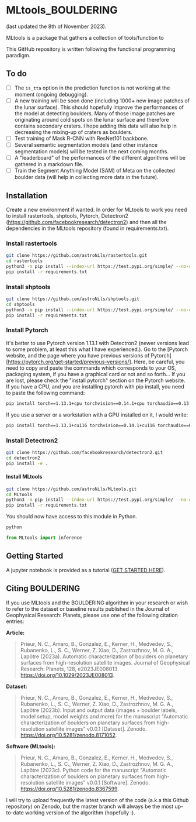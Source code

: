 # MLtools_BOULDERING

(last updated the 8th of November 2023).

MLtools is a package that gathers a collection of tools/function to 

This GitHub repository is written following the functional programming paradigm. 

## To do

- [ ] The `is_tta` option in the prediction function is not working at the moment (ongoing debugging).
- [ ] A new training will be soon done (including 1000+ new image patches of the lunar surface). This should hopefully improve the performances of the model at detecting boulders. Many of those image patches are originating around cold spots on the lunar surface and therefore contains secondary craters. I hope adding this data will also help in decreasing the mixing-up of craters as boulders. 
- [ ] Test training of Mask R-CNN with ResNet101 backbone. 
- [ ] Several semantic segmentation models (and other instance segmentation models) will be tested in the next coming months. 
- [ ] A "leaderboard" of the performances of the different algorithms will be gathered in a markdown file. 
- [ ] Train the Segment Anything Model (SAM) of Meta on the collected boulder data (will help in collecting more data in the future). 
## Installation

Create a new environment if wanted. In order for MLtools to work you need to install rastertools, shptools, Pytorch, Detectron2 (https://github.com/facebookresearch/detectron2) and then all the dependencies in the MLtools repository (found in requirements.txt). 

### Install rastertools

```bash
git clone https://github.com/astroNils/rastertools.git
cd rastertools
python3 -m pip install --index-url https://test.pypi.org/simple/ --no-deps rastertools_BOULDERING
pip install -r requirements.txt
```

### Install shptools

```bash
git clone https://github.com/astroNils/shptools.git
cd shptools
python3 -m pip install --index-url https://test.pypi.org/simple/ --no-deps shptools_BOULDERING
pip install -r requirements.txt
```

### Install Pytorch

It's better to use Pytorch version 1.13.1 with Detectron2 (newer versions lead to some problem, at least this what I have experienced.). Go to the [Pytorch website, and the page where you have previous versions of Pytorch][https://pytorch.org/get-started/previous-versions/]. Here, be careful, you need to copy and paste the commands which corresponds to your OS, packaging system, if you have a graphical card or not and so forth... If you are lost, please check the "install pytorch" section on the Pytorch website. If you have a CPU, and you are installing pytorch with pip install, you need to paste the following command: 

```bash
pip install torch==1.13.1+cpu torchvision==0.14.1+cpu torchaudio==0.13.1 --extra-index-url https://download.pytorch.org/whl/cpu
```

If you use a server or a workstation with a GPU installed on it, I would write:

```bash
pip install torch==1.13.1+cu116 torchvision==0.14.1+cu116 torchaudio==0.13.1 --extra-index-url https://download.pytorch.org/whl/cu116
```

### Install Detectron2

```bash
git clone https://github.com/facebookresearch/detectron2.git
cd detectron2
pip install -e .
```

#### Install MLtools

```bash
git clone https://github.com/astroNils/MLtools.git
cd MLtools
python3 -m pip install --index-url https://test.pypi.org/simple/ --no-deps MLtools_BOULDERING
pip install -r requirements.txt
```

You should now have access to this module in Python. 

```bash
python
```

```python
from MLtools import inference
```

## Getting Started

A jupyter notebook is provided as a tutorial ([GET STARTED HERE](./resources/nb/GETTING_STARTED.ipynb)).

## Citing BOULDERING

If you use MLtools and the BOULDERING algorithm in your research or wish to refer to the dataset or baseline results published in the Journal of Geophysical Research: Planets, please use one of the following citation entries:

**Article:**

> Prieur, N. C., Amaro, B., Gonzalez, E., Kerner, H., Medvedev, S., Rubanenko, L., S. C., Werner, Z. Xiao,  D., Zastrozhnov, M. G. A., Lapôtre (2023a). Automatic characterization of boulders on planetary surfaces from high-resolution satellite images. Journal of Geophysical Research: Planets, 128, e2023JE008013. https://doi.org/10.1029/2023JE008013.

**Dataset:**

> Prieur, N. C., Amaro, B., Gonzalez, E., Kerner, H., Medvedev, S., Rubanenko, L., S. C., Werner, Z. Xiao,  D., Zastrozhnov, M. G. A., Lapôtre (2023b). Input and output data (images + boulder labels, model setup, model weights and more) for the manuscript "Automatic characterization of boulders on planetary surfaces from high-resolution satellite images" v0.0.1 [Dataset]. Zenodo. https://doi.org/10.5281/zenodo.8171052.

**Software (MLtools):**

> Prieur, N. C., Amaro, B., Gonzalez, E., Kerner, H., Medvedev, S., Rubanenko, L., S. C., Werner, Z. Xiao,  D., Zastrozhnov, M. G. A., Lapôtre (2023c). Python code for the manuscript "Automatic characterization of boulders on planetary surfaces from high-resolution satellite images” v0.0.1 [Software]. Zenodo. https://doi.org/10.5281/zenodo.8367599.

I will try to upload frequently the latest version of the code (a.k.a this Github repository) on Zenodo, but the master branch will always be the most up-to-date working version of the algorithm (hopefully :). 



